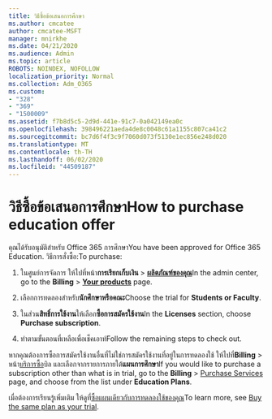 ```yaml
---
title: วิธีซื้อข้อเสนอการศึกษา
ms.author: cmcatee
author: cmcatee-MSFT
manager: mnirkhe
ms.date: 04/21/2020
ms.audience: Admin
ms.topic: article
ROBOTS: NOINDEX, NOFOLLOW
localization_priority: Normal
ms.collection: Adm_O365
ms.custom:
- "328"
- "369"
- "1500009"
ms.assetid: f7b8d5c5-2d9d-441e-91c7-0a042149ea0c
ms.openlocfilehash: 398496221aeda4de8c0048c61a1155c807ca41c2
ms.sourcegitcommit: bc7d6f4f3c9f7060d073f5130e1ec856e248d020
ms.translationtype: MT
ms.contentlocale: th-TH
ms.lasthandoff: 06/02/2020
ms.locfileid: "44509187"
---
```

# <a name="how-to-purchase-education-offer"></a><span data-ttu-id="066be-102">วิธีซื้อข้อเสนอการศึกษา</span><span class="sxs-lookup"><span data-stu-id="066be-102">How to purchase education offer</span></span>

<span data-ttu-id="066be-103">คุณได้รับอนุมัติสําหรับ Office 365 การศึกษา</span><span class="sxs-lookup"><span data-stu-id="066be-103">You have been approved for Office 365 Education.</span></span> <span data-ttu-id="066be-104">วิธีการสั่งซื้อ:</span><span class="sxs-lookup"><span data-stu-id="066be-104">To purchase:</span></span>
  
1. <span data-ttu-id="066be-105">ในศูนย์การจัดการ ให้ไปที่หน้า**การเรียกเก็บเงิน** \> **[ผลิตภัณฑ์ของคุณ](https://go.microsoft.com/fwlink/p/?linkid=842054)**</span><span class="sxs-lookup"><span data-stu-id="066be-105">In the admin center, go to the **Billing** \> **[Your products](https://go.microsoft.com/fwlink/p/?linkid=842054)** page.</span></span>

2. <span data-ttu-id="066be-106">เลือกการทดลองสําหรับ**นักศึกษาหรือคณะ**</span><span class="sxs-lookup"><span data-stu-id="066be-106">Choose the trial for **Students or Faculty**.</span></span>

3. <span data-ttu-id="066be-107">ในส่วน**สิทธิ์การใช้งาน**ให้เลือก**ซื้อการสมัครใช้งาน**</span><span class="sxs-lookup"><span data-stu-id="066be-107">In the **Licenses** section, choose **Purchase subscription**.</span></span>

4. <span data-ttu-id="066be-108">ทําตามขั้นตอนที่เหลือเพื่อเช็คเอาท์</span><span class="sxs-lookup"><span data-stu-id="066be-108">Follow the remaining steps to check out.</span></span>

<span data-ttu-id="066be-109">หากคุณต้องการซื้อการสมัครใช้งานอื่นที่ไม่ใช่การสมัครใช้งานที่อยู่ในการทดลองใช้ ให้ไปที่**Billing** \> หน้า[บริการซื้อ](https://go.microsoft.com/fwlink/p/?linkid=868433)บิล และเลือกจากรายการภายใต้**แผนการศึกษา**</span><span class="sxs-lookup"><span data-stu-id="066be-109">If you would like to purchase a subscription other than what is in trial, go to the **Billing** \> [Purchase Services](https://go.microsoft.com/fwlink/p/?linkid=868433) page, and choose from the list under **Education Plans**.</span></span>

<span data-ttu-id="066be-110">เมื่อต้องการเรียนรู้เพิ่มเติม ให้ดูที่[ซื้อแผนเดียวกับการทดลองใช้ของคุณ](https://docs.microsoft.com/microsoft-365/commerce/subscriptions-and-billing/buy-a-subscription-from-your-free-trial#buy-the-same-plan-as-your-trial)</span><span class="sxs-lookup"><span data-stu-id="066be-110">To learn more, see [Buy the same plan as your trial](https://docs.microsoft.com/microsoft-365/commerce/subscriptions-and-billing/buy-a-subscription-from-your-free-trial#buy-the-same-plan-as-your-trial).</span></span>